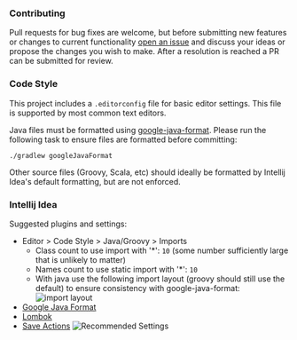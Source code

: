 ### Contributing

Pull requests for bug fixes are welcome, but before submitting new features or changes to current functionality [open an issue](https://github.com/DataDog/dd-trace-java/issues/new)
and discuss your ideas or propose the changes you wish to make. After a resolution is reached a PR can be submitted for review.

### Code Style

This project includes a `.editorconfig` file for basic editor settings.  This file is supported by most common text editors.

Java files must be formatted using [google-java-format](https://github.com/google/google-java-format).  Please run the following task to ensure files are formatted before committing:

```shell 
./gradlew googleJavaFormat
```

Other source files (Groovy, Scala, etc) should ideally be formatted by Intellij Idea's default formatting, but are not enforced.

### Intellij Idea

Suggested plugins and settings:

* Editor > Code Style > Java/Groovy > Imports
  * Class count to use import with '*': `10` (some number sufficiently large that is unlikely to matter)
  * Names count to use static import with '*': `10`
  * With java use the following import layout (groovy should still use the default) to ensure consistency with google-java-format:
    ![import layout](https://user-images.githubusercontent.com/734411/43430811-28442636-94ae-11e8-86f1-f270ddcba023.png)
* [Google Java Format](https://plugins.jetbrains.com/plugin/8527-google-java-format)
* [Lombok](https://plugins.jetbrains.com/plugin/6317-lombok-plugin)
* [Save Actions](https://plugins.jetbrains.com/plugin/7642-save-actions)
  ![Recommended Settings](https://user-images.githubusercontent.com/734411/43430944-db84bf8a-94ae-11e8-8cec-0daa064937c4.png)
